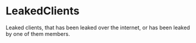 # LeakedClients
Leaked clients, that has been leaked over the internet, or has been leaked by one of them members.
